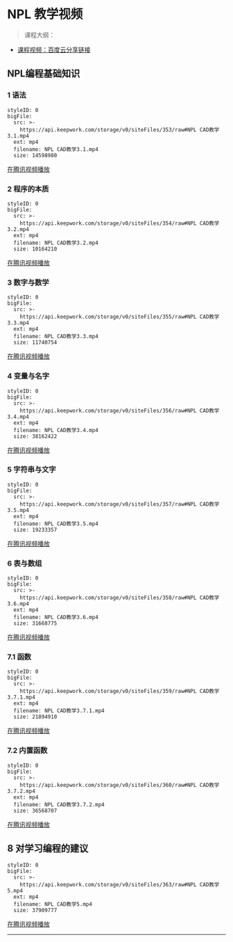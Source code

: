 # NPL 教学视频
> 课程大纲：
- [课程视频：百度云分享链接](https://pan.baidu.com/s/1Hlc-50IJyN-kJ6-fwuEiSw)


## NPL编程基础知识



### 1 语法

```@BigFile
styleID: 0
bigFile:
  src: >-
    https://api.keepwork.com/storage/v0/siteFiles/353/raw#NPL CAD教学3.1.mp4
  ext: mp4
  filename: NPL CAD教学3.1.mp4
  size: 14598980
```
[在腾讯视频播放](https://v.qq.com/x/page/s0356kaxtii.html)



### 2 程序的本质

```@BigFile
styleID: 0
bigFile:
  src: >-
    https://api.keepwork.com/storage/v0/siteFiles/354/raw#NPL CAD教学3.2.mp4
  ext: mp4
  filename: NPL CAD教学3.2.mp4
  size: 10164210
```
[在腾讯视频播放](https://v.qq.com/x/page/n0360pikfm0.html)



### 3 数字与数学

```@BigFile
styleID: 0
bigFile:
  src: >-
    https://api.keepwork.com/storage/v0/siteFiles/355/raw#NPL CAD教学3.3.mp4
  ext: mp4
  filename: NPL CAD教学3.3.mp4
  size: 11740754
```
[在腾讯视频播放](https://v.qq.com/x/page/f0361uvlgzi.html)



### 4 变量与名字

```@BigFile
styleID: 0
bigFile:
  src: >-
    https://api.keepwork.com/storage/v0/siteFiles/356/raw#NPL CAD教学3.4.mp4
  ext: mp4
  filename: NPL CAD教学3.4.mp4
  size: 38162422
```
[在腾讯视频播放](https://v.qq.com/x/page/r0364ayz4tj.html)



### 5 字符串与文字

```@BigFile
styleID: 0
bigFile:
  src: >-
    https://api.keepwork.com/storage/v0/siteFiles/357/raw#NPL CAD教学3.5.mp4
  ext: mp4
  filename: NPL CAD教学3.5.mp4
  size: 19233357
```
[在腾讯视频播放](https://v.qq.com/x/page/x03691lh7vr.html)



### 6 表与数组

```@BigFile
styleID: 0
bigFile:
  src: >-
    https://api.keepwork.com/storage/v0/siteFiles/358/raw#NPL CAD教学3.6.mp4
  ext: mp4
  filename: NPL CAD教学3.6.mp4
  size: 31668775
```
[在腾讯视频播放](https://v.qq.com/x/page/t0378skh757.html)



### 7.1 函数

```@BigFile
styleID: 0
bigFile:
  src: >-
    https://api.keepwork.com/storage/v0/siteFiles/359/raw#NPL CAD教学3.7.1.mp4
  ext: mp4
  filename: NPL CAD教学3.7.1.mp4
  size: 21894910
```
[在腾讯视频播放](https://v.qq.com/x/page/b0392s1jfxm.html)



### 7.2 内置函数

```@BigFile
styleID: 0
bigFile:
  src: >-
    https://api.keepwork.com/storage/v0/siteFiles/360/raw#NPL CAD教学3.7.2.mp4
  ext: mp4
  filename: NPL CAD教学3.7.2.mp4
  size: 36568707
```
[在腾讯视频播放](https://v.qq.com/x/page/s0537tzyib2.html)


## 8 对学习编程的建议


```@BigFile
styleID: 0
bigFile:
  src: >-
    https://api.keepwork.com/storage/v0/siteFiles/363/raw#NPL CAD教学5.mp4
  ext: mp4
  filename: NPL CAD教学5.mp4
  size: 37909777
```
[在腾讯视频播放](https://v.qq.com/x/page/x05091xf86y.html)

---
